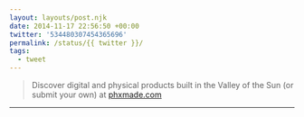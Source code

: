 ```yaml
---
layout: layouts/post.njk
date: 2014-11-17 22:56:50 +00:00
twitter: '534480307454365696'
permalink: /status/{{ twitter }}/
tags: 
  - tweet
---
```


> Discover digital and physical products built in the Valley of the Sun (or submit your own) at [phxmade.com](http://phxmade.com/)

---
